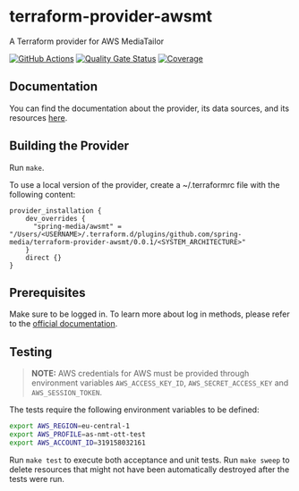 # terraform-provider-awsmt
A Terraform provider for AWS MediaTailor


[![GitHub Actions](https://github.com/spring-media/ott-tfprovider-awsmt/workflows/CI/badge.svg?branch=main)](https://github.com/spring-media/ott-tfprovider-awsmt/actions?workflow=CI)
[![Quality Gate Status](https://sonarcloud.io/api/project_badges/measure?project=spring-media_ott-tfprovider-awsmt&metric=alert_status&token=06d658832169745b96bb3266679443282e48ace4)](https://sonarcloud.io/summary/new_code?id=spring-media_ott-tfprovider-awsmt)
[![Coverage](https://sonarcloud.io/api/project_badges/measure?project=spring-media_ott-tfprovider-awsmt&metric=coverage&token=06d658832169745b96bb3266679443282e48ace4)](https://sonarcloud.io/summary/new_code?id=spring-media_ott-tfprovider-awsmt)

## Documentation

You can find the documentation about the provider, its data sources, and its resources [here](https://registry.terraform.io/providers/spring-media/awsmt/latest/docs).

## Building the Provider

Run `make`.

To use a local version of the provider, create a ~/.terraformrc file with the following content:
```
provider_installation {
    dev_overrides {
      "spring-media/awsmt" = "/Users/<USERNAME>/.terraform.d/plugins/github.com/spring-media/terraform-provider-awsmt/0.0.1/<SYSTEM_ARCHITECTURE>"
    }
    direct {}
}
```

## Prerequisites

Make sure to be logged in. To learn more about log in methods, please refer to the [official documentation](https://registry.terraform.io/providers/spring-media/awsmt/latest/docs).

## Testing

> **NOTE:** AWS credentials for AWS must be provided through environment variables `AWS_ACCESS_KEY_ID`,
> `AWS_SECRET_ACCESS_KEY` and `AWS_SESSION_TOKEN`.

The tests require the following environment variables to be defined:

```bash
export AWS_REGION=eu-central-1
export AWS_PROFILE=as-nmt-ott-test
export AWS_ACCOUNT_ID=319158032161
```

Run `make test` to execute both acceptance and unit tests. Run `make sweep` to delete resources that might not have been automatically destroyed after the tests were run.
